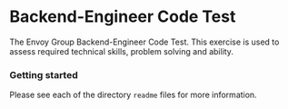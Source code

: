 # Backend-Engineer Code Test
The Envoy Group Backend-Engineer Code Test. This exercise is used to assess required technical skills, problem solving and ability.

### Getting started
Please see each of the directory `readme` files for more information.